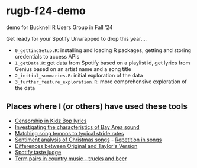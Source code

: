 # rugb-f24-demo
demo for Bucknell R Users Group in Fall '24

Get ready for your Spotify Unwrapped to drop this year....


- `0_gettingSetup.R`: installing and loading R packages, getting and storing credentials to access APIs
- `1_getData.R`: get data from Spotify based on a playlist id, get lyrics from Genius based on an artist name and a song title
- `2_initial_summaries.R`: initial exploration of the data
- `3_further_feature_exploration.R`: more comprehensive exploration of the data


## Places where I (or others) have used these tools

- [Censorship in Kidz Bop lyrics](https://pudding.cool/2020/04/kidz-bop/)
- [Investigating the characteristics of Bay Area sound](https://sastoudt.github.io/posts/2021-06-05-bay-area-sound/)
- [Matching song tempos to typical stride rates](https://sastoudt.github.io/posts/2021-06-05-songs-to-strut-to/)
- [Sentiment analysis of Christmas songs](https://sastoudt.github.io/TidyTuesday/2021-06-05-christmas-songs/) - [Repetition in songs](https://sastoudt.github.io/posts/2021-06-05-song-repetition/)
- [Differences between Original and Taylor's Version](https://notawfulandboring.blogspot.com/2023/11/paired-t-tests-taylors-version.html)
- [Spotify taste judge](https://pudding.cool/2021/10/judge-my-music/)
- [Term pairs in country music - trucks and beer](https://www.johnwmillr.com/trucks-and-beer/)
